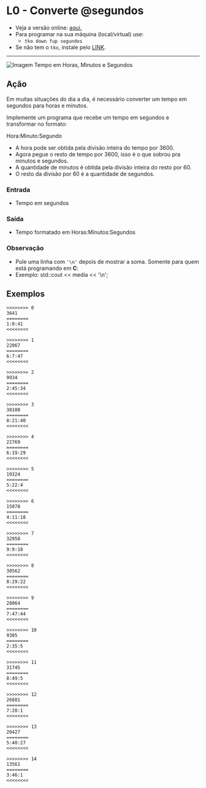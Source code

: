 # L0 - Converte @segundos

- Veja a versão online: [aqui.](https://github.com/qxcodefup/arcade/blob/master/base/segundos/Readme.md)
- Para programar na sua máquina (local/virtual) use:
  - `tko down fup segundos`
- Se não tem o `tko`, instale pelo [LINK](https://github.com/senapk/tko#tko).

---

![Imagem Tempo em Horas, Minutos e Segundos](https://raw.githubusercontent.com/qxcodefup/arcade/master/base/segundos/cover.jpg)

## Ação

Em muitas situações do dia a dia, é necessário converter um tempo em segundos
para horas e minutos.

Implemente um programa que recebe um tempo em segundos e transformar no formato:

Hora:Minuto:Segundo

- A hora pode ser obtida pela divisão inteira do tempo por 3600.
- Agora pegue o resto de tempo por 3600, isso é o que sobrou pra minutos e segundos.
- A quantidade de minutos é obtida pela divisão inteira do resto por 60.
- O resto da divisão por 60 é a quantidade de segundos.

### Entrada

- Tempo em segundos

### Saída

- Tempo formatado em Horas:Minutos:Segundos

### Observação

- Pule uma linha com `'\n'` depois de mostrar a soma.
Somente para quem está programando em **C**:
- Exemplo: std::cout << media << '\n';

## Exemplos

```
>>>>>>>> 0
3641
========
1:0:41
<<<<<<<<

>>>>>>>> 1
22067
========
6:7:47
<<<<<<<<

>>>>>>>> 2
9934
========
2:45:34
<<<<<<<<

>>>>>>>> 3
30100
========
8:21:40
<<<<<<<<

>>>>>>>> 4
22769
========
6:19:29
<<<<<<<<

>>>>>>>> 5
19324
========
5:22:4
<<<<<<<<

>>>>>>>> 6
15078
========
4:11:18
<<<<<<<<

>>>>>>>> 7
32958
========
9:9:18
<<<<<<<<

>>>>>>>> 8
30562
========
8:29:22
<<<<<<<<

>>>>>>>> 9
28064
========
7:47:44
<<<<<<<<

>>>>>>>> 10
9305
========
2:35:5
<<<<<<<<

>>>>>>>> 11
31745
========
8:49:5
<<<<<<<<

>>>>>>>> 12
26881
========
7:28:1
<<<<<<<<

>>>>>>>> 13
20427
========
5:40:27
<<<<<<<<

>>>>>>>> 14
13561
========
3:46:1
<<<<<<<<
```
